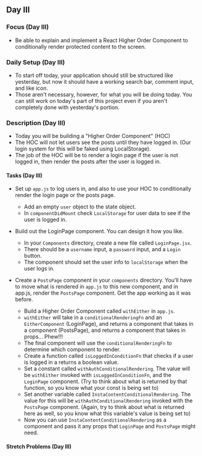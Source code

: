 ## Day III

### Focus (Day III)

- Be able to explain and implement a React Higher Order Component to conditionally render protected content to the screen.

### Daily Setup (Day III)

- To start off today, your application should still be structured like yesterday, but now it should have a working search bar, comment input, and like icon.
- Those aren't necessary, however, for what you will be doing today. You can still work on today's part of this project even if you aren't completely done with yesterday's portion.

### Description (Day III)

- Today you will be building a "Higher Order Component" (HOC)
- The HOC will not let users see the posts until they have logged in. (Our login system for this will be faked using LocalStorage).
- The job of the HOC will be to render a login page if the user is not logged in, then render the posts after the user is logged in.

#### Tasks (Day III)


- Set up `app.js` to log users in, and also to use your HOC to conditionally render the login page or the posts page.
  - Add an empty `user` object to the state object.
  - In `componentDidMount` check `LocalStorage` for user data to see if the user is logged in.



- Build out the LoginPage component. You can design it how you like.
  - In your `Components` directory, create a new file called `LoginPage.jsx`.
  - There should be a `username` input, a `password` input, and a `Login` button.
  - The component should set the user info to `localStorage` when the user logs in.



- Create a `PostsPage` component in your `components` directory. You'll have to move what is rendered in `app.js` to this new component, and in app.js, render the `PostsPage` component. Get the app working as it was before.
  - Build a Higher Order Component called `withEither` in `app.js`.
  - `withEither` will take in a `conditionalRenderingFn` and an `EitherComponent` (LoginPage), and returns a component that takes in a component (PostsPage), and returns a component that takes in props... Phew!!!
  - The final component will use the `conditionalRenderingFn` to determine which component to render.
  - Create a function called `isLoggedInConditionFn` that checks if a user is logged in a returns a boolean value.
  - Set a constant called `withAuthConditionalRendering`. The value will be `withEither` invoked with `isLoggedInConditionFn`, and the `LoginPage` component. (Try to think about what is returned by that function, so you know what your const is being set to)
  - Set another variable called `InstaContentConditionalRendering`. The value for this will be `withAuthConditionalRendering` invoked with the `PostsPage` component. (Again, try to think about what is returned here as well, so you know what this variable's value is being set to)
  - Now you can use `InstaContentConditionalRendering` as a component and pass it any props that `LoginPage` and `PostsPage` might need.

#### Stretch Problems (Day III)
